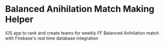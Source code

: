 # Balanced Anihilation Match Making Helper
iOS app to rank and create teams for weekly FF Balanced Anihilation match with Firebase's real time database integration

